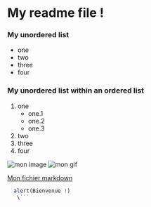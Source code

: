  # My readme file !

### My unordered list
- one
- two 
- three
- four

### My unordered list within an ordered list
1. one
	- one.1
	- one.2
	- one.3
1. two
1. three
1. four

![mon image](https://github.githubassets.com/images/modules/logos_page/GitHub-Mark.png)
![mon gif](https://media.giphy.com/media/kyLYXonQYYfwYDIeZl/giphy.gif)

[Mon fichier markdown](markdown.md)


 ```js
   alert(Bienvenue !)
    \```
